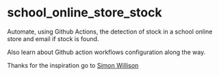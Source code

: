 school_online_store_stock
=========================

Automate, using Github Actions, the detection of stock in a school online store and email if stock is found.

Also learn about Github action workflows configuration along the way.

Thanks for the inspiration go to [Simon Willison](https://github.com/simonw)


